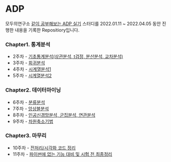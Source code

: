 # ADP

모두의연구소 [같이 공부해보는 ADP 실기](https://modulabs.co.kr/product/flip18th-5846-2021-12-10-082556/) 스터디를 2022.01.11 ~ 2022.04.05 동안 진행한 내용을 기록한 Repositiory입니다.

### Chapter1. 통계분석
- 2주차 - [기초통계분석(상관분석, t검정, 분산분석, 교차분석)](https://github.com/MinGyuGwon/ADP/blob/main/01_%EA%B8%B0%EC%B4%88%ED%86%B5%EA%B3%84%EB%B6%84%EC%84%9D(%EC%83%81%EA%B4%80%EB%B6%84%EC%84%9D%2C_t%EA%B2%80%EC%A0%95%2C_%EB%B6%84%EC%82%B0%EB%B6%84%EC%84%9D%2C_%EA%B5%90%EC%B0%A8%EB%B6%84%EC%84%9D).ipynb) 
- 3주차 - [회귀분석]()
- 4주차 - [시계열분석1]()
- 5주차 - [시계열분석2]()

### Chapter2. 데이터마이닝
- 6주차 - [분류분석]()
- 7주차 - [앙상블분석]()
- 8주차 - [인공신경망분석, 군집분석, 연관분석]()
- 9주차 - [차원축소기법]()

### Chapter3. 마무리
- 10주차 - [전처리/시각화 코드 정리]()
- 11주차 -  [파이썬에 없는 기능 대비 및 시험 전 최종정리]()
